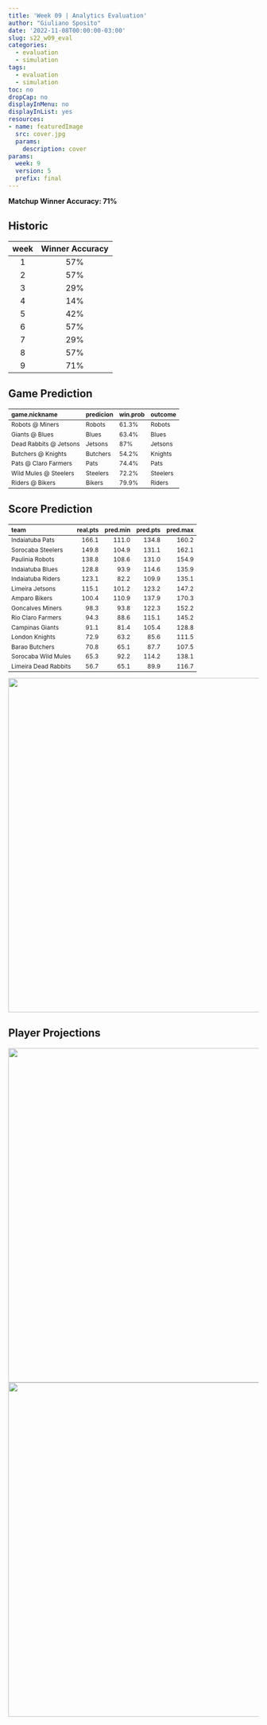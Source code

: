 ```yaml
---
title: 'Week 09 | Analytics Evaluation'
author: "Giuliano Sposito"
date: '2022-11-08T00:00:00-03:00'
slug: s22_w09_eval
categories:
  - evaluation
  - simulation
tags:
  - evaluation
  - simulation
toc: no
dropCap: no
displayInMenu: no
displayInList: yes
resources:
- name: featuredImage
  src: cover.jpg
  params:
    description: cover
params:
  week: 9
  version: 5
  prefix: final
---
```

<script src="{{< blogdown/postref >}}index_files/kePrint/kePrint.js"></script>
<link href="{{< blogdown/postref >}}index_files/lightable/lightable.css" rel="stylesheet" />
<script src="{{< blogdown/postref >}}index_files/kePrint/kePrint.js"></script>
<link href="{{< blogdown/postref >}}index_files/lightable/lightable.css" rel="stylesheet" />

**Matchup Winner Accuracy: 71%**

<!--more-->

## Historic

| week | Winner Accuracy |
|:----:|:---------------:|
| 1    |       57%       |
| 2    |       57%       |
| 3    |       29%       |
| 4    |       14%       |
| 5    |       42%       |
| 6    |       57%       |
| 7    |       29%       |
| 8    |       57%       |
| 9    |       71%       |







## Game Prediction

<table class="table" style="font-size: 12px; margin-left: auto; margin-right: auto;">
 <thead>
  <tr>
   <th style="text-align:left;"> game.nickname </th>
   <th style="text-align:left;"> predicion </th>
   <th style="text-align:left;"> win.prob </th>
   <th style="text-align:left;"> outcome </th>
  </tr>
 </thead>
<tbody>
  <tr>
   <td style="text-align:left;"> Robots @ Miners </td>
   <td style="text-align:left;"> Robots </td>
   <td style="text-align:left;"> 61.3% </td>
   <td style="text-align:left;"> Robots </td>
  </tr>
  <tr>
   <td style="text-align:left;"> Giants @ Blues </td>
   <td style="text-align:left;"> Blues </td>
   <td style="text-align:left;"> 63.4% </td>
   <td style="text-align:left;"> Blues </td>
  </tr>
  <tr>
   <td style="text-align:left;"> Dead Rabbits @ Jetsons </td>
   <td style="text-align:left;"> Jetsons </td>
   <td style="text-align:left;"> 87% </td>
   <td style="text-align:left;"> Jetsons </td>
  </tr>
  <tr>
   <td style="text-align:left;"> Butchers @ Knights </td>
   <td style="text-align:left;"> Butchers </td>
   <td style="text-align:left;"> 54.2% </td>
   <td style="text-align:left;"> Knights </td>
  </tr>
  <tr>
   <td style="text-align:left;"> Pats @ Claro Farmers </td>
   <td style="text-align:left;"> Pats </td>
   <td style="text-align:left;"> 74.4% </td>
   <td style="text-align:left;"> Pats </td>
  </tr>
  <tr>
   <td style="text-align:left;"> Wild Mules @ Steelers </td>
   <td style="text-align:left;"> Steelers </td>
   <td style="text-align:left;"> 72.2% </td>
   <td style="text-align:left;"> Steelers </td>
  </tr>
  <tr>
   <td style="text-align:left;"> Riders @ Bikers </td>
   <td style="text-align:left;"> Bikers </td>
   <td style="text-align:left;"> 79.9% </td>
   <td style="text-align:left;"> Riders </td>
  </tr>
</tbody>
</table>


## Score Prediction

<table class="table" style="font-size: 12px; margin-left: auto; margin-right: auto;">
 <thead>
  <tr>
   <th style="text-align:left;"> team </th>
   <th style="text-align:right;"> real.pts </th>
   <th style="text-align:right;"> pred.min </th>
   <th style="text-align:right;"> pred.pts </th>
   <th style="text-align:right;"> pred.max </th>
  </tr>
 </thead>
<tbody>
  <tr>
   <td style="text-align:left;"> Indaiatuba Pats </td>
   <td style="text-align:right;"> 166.1 </td>
   <td style="text-align:right;"> 111.0 </td>
   <td style="text-align:right;"> 134.8 </td>
   <td style="text-align:right;"> 160.2 </td>
  </tr>
  <tr>
   <td style="text-align:left;"> Sorocaba Steelers </td>
   <td style="text-align:right;"> 149.8 </td>
   <td style="text-align:right;"> 104.9 </td>
   <td style="text-align:right;"> 131.1 </td>
   <td style="text-align:right;"> 162.1 </td>
  </tr>
  <tr>
   <td style="text-align:left;"> Paulinia Robots </td>
   <td style="text-align:right;"> 138.8 </td>
   <td style="text-align:right;"> 108.6 </td>
   <td style="text-align:right;"> 131.0 </td>
   <td style="text-align:right;"> 154.9 </td>
  </tr>
  <tr>
   <td style="text-align:left;"> Indaiatuba Blues </td>
   <td style="text-align:right;"> 128.8 </td>
   <td style="text-align:right;"> 93.9 </td>
   <td style="text-align:right;"> 114.6 </td>
   <td style="text-align:right;"> 135.9 </td>
  </tr>
  <tr>
   <td style="text-align:left;"> Indaiatuba Riders </td>
   <td style="text-align:right;"> 123.1 </td>
   <td style="text-align:right;"> 82.2 </td>
   <td style="text-align:right;"> 109.9 </td>
   <td style="text-align:right;"> 135.1 </td>
  </tr>
  <tr>
   <td style="text-align:left;"> Limeira Jetsons </td>
   <td style="text-align:right;"> 115.1 </td>
   <td style="text-align:right;"> 101.2 </td>
   <td style="text-align:right;"> 123.2 </td>
   <td style="text-align:right;"> 147.2 </td>
  </tr>
  <tr>
   <td style="text-align:left;"> Amparo Bikers </td>
   <td style="text-align:right;"> 100.4 </td>
   <td style="text-align:right;"> 110.9 </td>
   <td style="text-align:right;"> 137.9 </td>
   <td style="text-align:right;"> 170.3 </td>
  </tr>
  <tr>
   <td style="text-align:left;"> Goncalves Miners </td>
   <td style="text-align:right;"> 98.3 </td>
   <td style="text-align:right;"> 93.8 </td>
   <td style="text-align:right;"> 122.3 </td>
   <td style="text-align:right;"> 152.2 </td>
  </tr>
  <tr>
   <td style="text-align:left;"> Rio Claro Farmers </td>
   <td style="text-align:right;"> 94.3 </td>
   <td style="text-align:right;"> 88.6 </td>
   <td style="text-align:right;"> 115.1 </td>
   <td style="text-align:right;"> 145.2 </td>
  </tr>
  <tr>
   <td style="text-align:left;"> Campinas Giants </td>
   <td style="text-align:right;"> 91.1 </td>
   <td style="text-align:right;"> 81.4 </td>
   <td style="text-align:right;"> 105.4 </td>
   <td style="text-align:right;"> 128.8 </td>
  </tr>
  <tr>
   <td style="text-align:left;"> London Knights </td>
   <td style="text-align:right;"> 72.9 </td>
   <td style="text-align:right;"> 63.2 </td>
   <td style="text-align:right;"> 85.6 </td>
   <td style="text-align:right;"> 111.5 </td>
  </tr>
  <tr>
   <td style="text-align:left;"> Barao Butchers </td>
   <td style="text-align:right;"> 70.8 </td>
   <td style="text-align:right;"> 65.1 </td>
   <td style="text-align:right;"> 87.7 </td>
   <td style="text-align:right;"> 107.5 </td>
  </tr>
  <tr>
   <td style="text-align:left;"> Sorocaba Wild Mules </td>
   <td style="text-align:right;"> 65.3 </td>
   <td style="text-align:right;"> 92.2 </td>
   <td style="text-align:right;"> 114.2 </td>
   <td style="text-align:right;"> 138.1 </td>
  </tr>
  <tr>
   <td style="text-align:left;"> Limeira Dead Rabbits </td>
   <td style="text-align:right;"> 56.7 </td>
   <td style="text-align:right;"> 65.1 </td>
   <td style="text-align:right;"> 89.9 </td>
   <td style="text-align:right;"> 116.7 </td>
  </tr>
</tbody>
</table>


<img src="{{< blogdown/postref >}}index_files/figure-html/scoreChart-1.png" width="672" />

## Player Projections

<img src="{{< blogdown/postref >}}index_files/figure-html/pointsProj-1.png" width="672" />

<img src="{{< blogdown/postref >}}index_files/figure-html/projErrors-1.png" width="672" />

